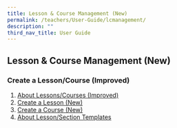```yaml
---
title: Lesson & Course Management (New)
permalink: /teachers/User-Guide/lcmanagement/
description: ""
third_nav_title: User Guide
---
```

## Lesson & Course Management (New)

### Create a Lesson/Course (Improved)

1. <a href="/user-guide/Teachers-UG/aboutlessons/" target="_blank">About Lessons/Courses (Improved)</a>
3. <a href="/user-guide/Teachers-UG/createlesson/" target="_blank">Create a Lesson (New)</a>
4. <a href="/user-guide/Teachers-UG/createcourse/" target="_blank">Create a Course (New)</a>
5. <a href="/user-guide/Teachers-UG/LessonTemplates/" target="_blank">About Lesson/Section Templates</a>